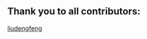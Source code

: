 Thank you to all contributors:
------------------------------
[liudengfeng](https://github.com/liudf0716)


